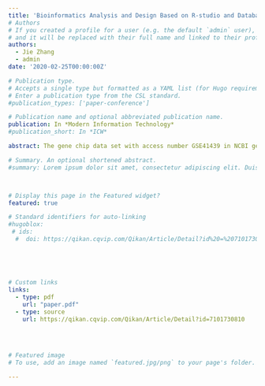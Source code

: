 ```yaml
---
title: 'Bioinformatics Analysis and Design Based on R-studio and Databases'
# Authors
# If you created a profile for a user (e.g. the default `admin` user), write the username (folder name) here
# and it will be replaced with their full name and linked to their profile.
authors:
  - Jie Zhang
  - admin
date: '2020-02-25T00:00:00Z'

# Publication type.
# Accepts a single type but formatted as a YAML list (for Hugo requirements).
# Enter a publication type from the CSL standard.
#publication_types: ['paper-conference']

# Publication name and optional abbreviated publication name.
publication: In *Modern Information Technology*
#publication_short: In *ICW*

abstract: The gene chip data set with access number GSE41439 in NCBI gene expression profile database is selected as the analysis object. Firstly，the differential expression genes are screened by R-studio and the clustering heat map is drawn，then the differential genes are uploaded to DAVID database for GO function and KEGG pathway enrichment analysis，and then the protein interaction network is constructed by using STRING database，and can be seen by using Cytoscape software to observe the relationship between protein and protein directly. Four key genes，PIK3R1，GNAS，GNAL and GNG4，were screened out by protein interaction network，which can be further discussed. This method is suitable for the research of many kinds of gene chips，and has good generalization. It can be applied to the disease-related gene chips，which can provide some help for medical diagnosis and precise treatment.

# Summary. An optional shortened abstract.
#summary: Lorem ipsum dolor sit amet, consectetur adipiscing elit. Duis posuere tellus ac convallis placerat. Proin tincidunt magna sed ex sollicitudin condimentum.



# Display this page in the Featured widget?
featured: true

# Standard identifiers for auto-linking
#hugoblox:
 # ids:
  #  doi: https://qikan.cqvip.com/Qikan/Article/Detail?id%20=%207101730810
        
        
        
             

# Custom links
links:
  - type: pdf
    url: "paper.pdf"
  - type: source
    url: https://qikan.cqvip.com/Qikan/Article/Detail?id=7101730810      
        
        
        

# Featured image
# To use, add an image named `featured.jpg/png` to your page's folder.

---
```



